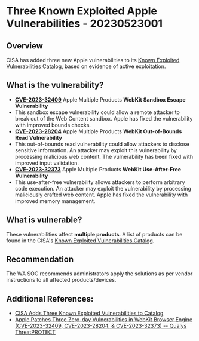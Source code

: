 # Three Known Exploited Apple Vulnerabilities - 20230523001

## Overview
CISA has added three new Apple vulnerabilities to its [Known Exploited Vulnerabilities Catalog](https://www.cisa.gov/known-exploited-vulnerabilities-catalog "Known Exploited Vulnerabilities Catalog"), based on evidence of active exploitation.

## What is the vulnerability?
- [**CVE-2023-32409**](https://cve.mitre.org/cgi-bin/cvename.cgi?name=CVE-2023-32409) Apple Multiple Products **WebKit Sandbox Escape Vulnerability**
- This sandbox escape vulnerability could allow a remote attacker to break out of the Web Content sandbox. Apple has fixed the vulnerability with improved bounds checks.
- [**CVE-2023-28204**](https://cve.mitre.org/cgi-bin/cvename.cgi?name=CVE-2023-28204) Apple Multiple Products **WebKit Out-of-Bounds Read Vulnerability**
- This out-of-bounds read vulnerability could allow attackers to disclose sensitive information. An attacker may exploit this vulnerability by processing malicious web content. The vulnerability has been fixed with improved input validation.
- [**CVE-2023-32373**](https://cve.mitre.org/cgi-bin/cvename.cgi?name=CVE-2023-32373) Apple Multiple Products **WebKit Use-After-Free Vulnerability**
- This use-after-free vulnerability allows attackers to perform arbitrary code execution. An attacker may exploit the vulnerability by processing maliciously crafted web content. Apple has fixed the vulnerability with improved memory management.

## What is vulnerable? 
These vulnerabilities affect **multiple products**. A list of products can be found in the CISA's [Known Exploited Vulnerabilities Catalog](https://www.cisa.gov/known-exploited-vulnerabilities-catalog).

## Recommendation
The WA SOC recommends administrators apply the solutions as per vendor instructions to all affected products/devices.

## Additional References:
- [CISA Adds Three Known Exploited Vulnerabilities to Catalog](https://www.cisa.gov/news-events/alerts/2023/05/22/cisa-adds-three-known-exploited-vulnerabilities-catalog)
- [Apple Patches Three Zero-day Vulnerabilities in WebKit Browser Engine (CVE-2023-32409, CVE-2023-28204, & CVE-2023-32373) -- Qualys ThreatPROTECT](https://threatprotect.qualys.com/2023/05/19/apple-three-zero-day-vulnerabilities-in-webkit-browser-engine-cve-2023-32409-cve-2023-28204-cve-2023-32373/)